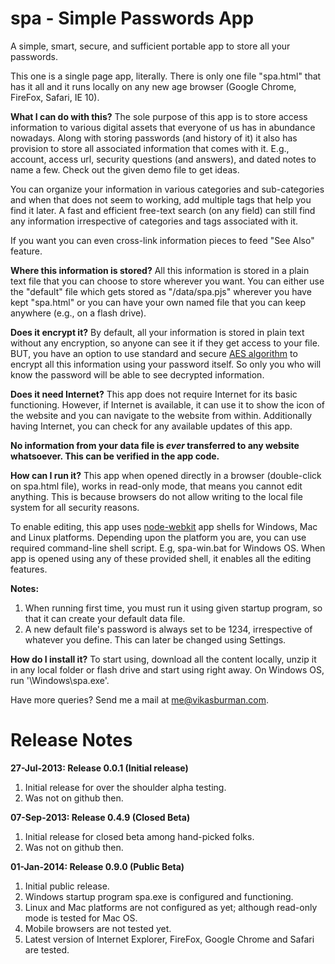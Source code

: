 spa - Simple Passwords App
===

A simple, smart, secure, and sufficient portable app to store all your passwords.

This one is a single page app, literally. There is only one file "spa.html" that has it all and it runs locally on any new age browser (Google Chrome, FireFox, Safari, IE 10). 

__What I can do with this?__
The sole purpose of this app is to store access information to various digital assets that everyone of us has in abundance nowadays. Along with storing passwords (and history of it) it also has provision to store all associated information that comes with it. E.g., account, access url, security questions (and answers), and dated notes to name a few. Check out the given demo file to get ideas.

You can organize your information in various categories and sub-categories and when that does not seem to working, add multiple tags that help you find it later. A fast and efficient free-text search (on any field) can still find any information irrespective of categories and tags associated with it. 

If you want you can even cross-link information pieces to feed "See Also" feature. 

__Where this information is stored?__
All this information is stored in a plain text file that you can choose to store wherever you want. You can either use the "default" file which gets stored as "/data/spa.pjs" wherever you have kept "spa.html" or you can have your own named file that you can keep anywhere (e.g., on a flash drive).

__Does it encrypt it?__
By default, all your information is stored in plain text without any encryption, so anyone can see it if they get access to your file. BUT, you have an option to use standard and secure [AES algorithm](http://en.wikipedia.org/wiki/Advanced_Encryption_Standard) to encrypt all this information using your password itself. So only you who will know the password will be able to see decrypted information. 

__Does it need Internet?__
This app does not require Internet for its basic functioning. However, if Internet is available, it can use it to show the icon of the website and you can navigate to the website from within. Additionally having Internet, you can check for any available updates of this app. 

**No information from your data file is *ever* transferred to any website whatsoever. This can be verified in the app code.**

__How can I run it?__
This app when opened directly in a browser (double-click on spa.html file), works in read-only mode, that means you cannot edit anything. This is because browsers do not allow writing to the local file system for all security reasons. 

To enable editing, this app uses [node-webkit](https://github.com/rogerwang/node-webkit) app shells for Windows, Mac and Linux platforms. Depending upon the platform you are, you can use required command-line shell script. E.g, spa-win.bat for Windows OS.  When app is opened using any of these provided shell, it enables all the editing features.

**Notes:** 
1. When running first time, you must run it using given startup program, so that it can create your default data file.
2. A new default file's password is always set to be 1234, irrespective of whatever you define. This can later be changed using Settings.

__How do I install it?__
To start using, download all the content locally, unzip it in any local folder or flash drive and start using right away. On Windows OS, run '\Windows\spa.exe'. 


Have more queries? Send me a mail at [me@vikasburman.com](mailto:me@vikasburman.com).


Release Notes
===
__27-Jul-2013: Release 0.0.1 (Initial release)__

1. Initial release for over the shoulder alpha testing.
2. Was not on github then.


__07-Sep-2013: Release 0.4.9 (Closed Beta)__

1. Initial release for closed beta among hand-picked folks.
2. Was not on github then.


__01-Jan-2014: Release 0.9.0 (Public Beta)__

1. Initial public release. 
2. Windows startup program spa.exe is configured and functioning.
3. Linux and Mac platforms are not configured as yet; although read-only mode is tested for Mac OS.
4. Mobile browsers are not tested yet.
5. Latest version of Internet Explorer, FireFox, Google Chrome and Safari are tested.


